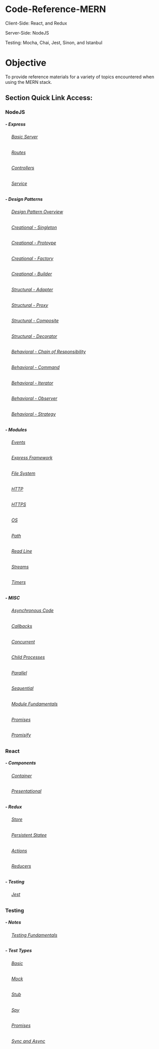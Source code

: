 # Code-Reference-MERN
Client-Side: React, and Redux

Server-Side: NodeJS

Testing: Mocha, Chai, Jest, Sinon, and Istanbul

# Objective
To provide reference materials for a variety of topics encountered when using the MERN stack.

## Section Quick Link Access:

### NodeJS
##### - Express
###### &nbsp;&nbsp;&nbsp;&nbsp; [Basic Server](https://github.com/Swhite215/Code-Reference-MERN/blob/master/server/app.js)
###### &nbsp;&nbsp;&nbsp;&nbsp; [Routes](https://github.com/Swhite215/Code-Reference-MERN/blob/master/server/routes.js)
###### &nbsp;&nbsp;&nbsp;&nbsp; [Controllers](https://github.com/Swhite215/Code-Reference-MERN/tree/master/server/controllers)
###### &nbsp;&nbsp;&nbsp;&nbsp; [Service](https://github.com/Swhite215/Code-Reference-MERN/tree/master/server/services)

##### - Design Patterns
###### &nbsp;&nbsp;&nbsp;&nbsp; [Design Pattern Overview](https://github.com/Swhite215/Code-Reference-MERN/blob/master/designPatterns/overview.txt)
###### &nbsp;&nbsp;&nbsp;&nbsp; [Creational - Singleton](https://github.com/Swhite215/Code-Reference-MERN/tree/master/designPatterns/singleton)
###### &nbsp;&nbsp;&nbsp;&nbsp; [Creational - Protoype](https://github.com/Swhite215/Code-Reference-MERN/tree/master/designPatterns/prototype)
###### &nbsp;&nbsp;&nbsp;&nbsp; [Creational - Factory](https://github.com/Swhite215/Code-Reference-MERN/tree/master/designPatterns/factory)
###### &nbsp;&nbsp;&nbsp;&nbsp; [Creational - Builder](https://github.com/Swhite215/Code-Reference-MERN/tree/master/designPatterns/builder)

###### &nbsp;&nbsp;&nbsp;&nbsp; [Structural - Adapter](https://github.com/Swhite215/Code-Reference-MERN/tree/master/designPatterns/adapter)
###### &nbsp;&nbsp;&nbsp;&nbsp; [Structural - Proxy](https://github.com/Swhite215/Code-Reference-MERN/tree/master/designPatterns/proxy)
###### &nbsp;&nbsp;&nbsp;&nbsp; [Structural - Composite](https://github.com/Swhite215/Code-Reference-MERN/tree/master/designPatterns/composite)
###### &nbsp;&nbsp;&nbsp;&nbsp; [Structural - Decorator](https://github.com/Swhite215/Code-Reference-MERN/tree/master/designPatterns/decorator)

###### &nbsp;&nbsp;&nbsp;&nbsp; [Behavioral - Chain of Responsibility](https://github.com/Swhite215/Code-Reference-MERN/tree/master/designPatterns/chain_of_responsibility)
###### &nbsp;&nbsp;&nbsp;&nbsp; [Behavioral - Command](https://github.com/Swhite215/Code-Reference-MERN/tree/master/designPatterns/command)
###### &nbsp;&nbsp;&nbsp;&nbsp; [Behavioral - Iterator](https://github.com/Swhite215/Code-Reference-MERN/tree/master/designPatterns/iterator)
###### &nbsp;&nbsp;&nbsp;&nbsp; [Behavioral - Observer](https://github.com/Swhite215/Code-Reference-MERN/tree/master/designPatterns/observer)
###### &nbsp;&nbsp;&nbsp;&nbsp; [Behavioral - Strategy](https://github.com/Swhite215/Code-Reference-MERN/tree/master/designPatterns/strategy)

##### - Modules
###### &nbsp;&nbsp;&nbsp;&nbsp; [Events](https://github.com/Swhite215/Code-Reference-MERN/blob/master/server/events.js)
###### &nbsp;&nbsp;&nbsp;&nbsp; [Express Framework](https://github.com/Swhite215/Code-Reference-MERN/blob/master/server/express.js)
###### &nbsp;&nbsp;&nbsp;&nbsp; [File System](https://github.com/Swhite215/Code-Reference-MERN/blob/master/server/fileSystem.js)
###### &nbsp;&nbsp;&nbsp;&nbsp; [HTTP](https://github.com/Swhite215/Code-Reference-MERN/blob/master/server/http.js)
###### &nbsp;&nbsp;&nbsp;&nbsp; [HTTPS](https://github.com/Swhite215/Code-Reference-MERN/blob/master/server/https.js)
###### &nbsp;&nbsp;&nbsp;&nbsp; [OS](https://github.com/Swhite215/Code-Reference-MERN/blob/master/server/os.js)
###### &nbsp;&nbsp;&nbsp;&nbsp; [Path](https://github.com/Swhite215/Code-Reference-MERN/blob/master/server/path.js)
###### &nbsp;&nbsp;&nbsp;&nbsp; [Read Line](https://github.com/Swhite215/Code-Reference-MERN/blob/master/server/readLine.js)
###### &nbsp;&nbsp;&nbsp;&nbsp; [Streams](https://github.com/Swhite215/Code-Reference-MERN/blob/master/server/stream.js)
###### &nbsp;&nbsp;&nbsp;&nbsp; [Timers](https://github.com/Swhite215/Code-Reference-MERN/blob/master/server/timers.js)

##### - MISC
###### &nbsp;&nbsp;&nbsp;&nbsp; [Asynchronous Code](https://github.com/Swhite215/Code-Reference-MERN/blob/master/server/async.js)
###### &nbsp;&nbsp;&nbsp;&nbsp; [Callbacks](https://github.com/Swhite215/Code-Reference-MERN/blob/master/server/callback.js)
###### &nbsp;&nbsp;&nbsp;&nbsp; [Concurrent](https://github.com/Swhite215/Code-Reference-MERN/blob/master/server/concurrent.js)
###### &nbsp;&nbsp;&nbsp;&nbsp; [Child Processes](https://github.com/Swhite215/Code-Reference-MERN/blob/master/server/childProcesses.js)
###### &nbsp;&nbsp;&nbsp;&nbsp; [Parallel](https://github.com/Swhite215/Code-Reference-MERN/blob/master/server/parallel.js)
###### &nbsp;&nbsp;&nbsp;&nbsp; [Sequential](https://github.com/Swhite215/Code-Reference-MERN/blob/master/server/sequential.js)
###### &nbsp;&nbsp;&nbsp;&nbsp; [Module Fundamentals](https://github.com/Swhite215/Code-Reference-MERN/blob/master/server/module.js)
###### &nbsp;&nbsp;&nbsp;&nbsp; [Promises](https://github.com/Swhite215/Code-Reference-MERN/blob/master/server/promises.js)
###### &nbsp;&nbsp;&nbsp;&nbsp; [Promisify](https://github.com/Swhite215/Code-Reference-MERN/blob/master/server/promisify.js)

### React
##### - Components
###### &nbsp;&nbsp;&nbsp;&nbsp; [Container](https://github.com/Swhite215/Code-Reference-MERN/blob/master/src/featureOne/featureOneContainer.js)
###### &nbsp;&nbsp;&nbsp;&nbsp; [Presentational](https://github.com/Swhite215/Code-Reference-MERN/blob/master/src/featureOne/featureOnePresentational.js)

##### - Redux
###### &nbsp;&nbsp;&nbsp;&nbsp; [Store](https://github.com/Swhite215/Code-Reference-MERN/blob/master/src/redux/store/configureStore.js)
###### &nbsp;&nbsp;&nbsp;&nbsp; [Persistent Statee](https://github.com/Swhite215/Code-Reference-MERN/blob/master/src/redux/store/localStorage.js)
###### &nbsp;&nbsp;&nbsp;&nbsp; [Actions](https://github.com/Swhite215/Code-Reference-MERN/tree/master/src/redux/actions)
###### &nbsp;&nbsp;&nbsp;&nbsp; [Reducers](https://github.com/Swhite215/Code-Reference-MERN/tree/master/src/redux/reducers)

##### - Testing
###### &nbsp;&nbsp;&nbsp;&nbsp; [Jest](https://github.com/Swhite215/Code-Reference-MERN/tree/master/src/tests)

### Testing
##### - Notes
###### &nbsp;&nbsp;&nbsp;&nbsp; [Testing Fundamentals](https://github.com/Swhite215/Code-Reference-MERN/blob/master/testing/notes.txt)

##### - Test Types
###### &nbsp;&nbsp;&nbsp;&nbsp; [Basic](https://github.com/Swhite215/Code-Reference-MERN/blob/master/testing/tools-spec.js)
###### &nbsp;&nbsp;&nbsp;&nbsp; [Mock](https://github.com/Swhite215/Code-Reference-MERN/blob/master/testing/mock-spec.js)
###### &nbsp;&nbsp;&nbsp;&nbsp; [Stub](https://github.com/Swhite215/Code-Reference-MERN/blob/master/testing/stub-spec.js)
###### &nbsp;&nbsp;&nbsp;&nbsp; [Spy](https://github.com/Swhite215/Code-Reference-MERN/blob/master/testing/spy-spec.js)
###### &nbsp;&nbsp;&nbsp;&nbsp; [Promises](https://github.com/Swhite215/Code-Reference-MERN/blob/master/testing/promise-spec.js)
###### &nbsp;&nbsp;&nbsp;&nbsp; [Sync and Async](https://github.com/Swhite215/Code-Reference-MERN/blob/master/testing/sync-spec.js)
